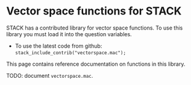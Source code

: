 # Vector space functions for STACK

STACK has a contributed library for vector space functions.  To use this library you must load it into the question variables.

* To use the latest code from github: `stack_include_contrib("vectorspace.mac");`

This page contains reference documentation on functions in this library.

TODO: document `vectorspace.mac`.
